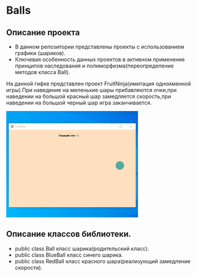 # Balls
## Описание проекта

- В данном репозитории представлены проекты с использованием графики (шариков).
- Ключевая особенность данных проектов в активном применение принципов наследования и полиморфизма(переопределение методов класса Ball).

На данной гифке представлен проект FruitNinja(имитация одноименной игры).При наведение на меленькие шары прибавляются очки,при наведении на большой красный шар
замедляется скорость,при наведении на большой черный шар игра заканчивается.

<p><img src="https://github.com/Alex-Tairov/Balls/blob/main/FN.gif" alt="screenshot" width=70%></p>

## Описание классов библиотеки.
- public class Ball класс шарика(родительский класс).
- public class BlueBall класс синего шарика.
- public class RedBall класс красного шара(реализующий замедление скорости).

